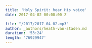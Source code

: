 ```yaml
---
title: 'Holy Spirit: hear His voice'
date: 2017-04-02 00:00:00 Z

file: "/2017/2017-04-02.mp3"
author: _authors/heath-van-staden.md
duration: '53:24'
length: '76929947'
---
```

